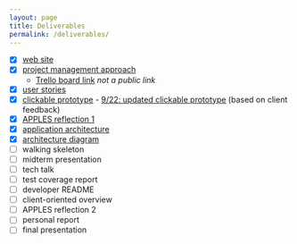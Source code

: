 ```yaml
---
layout: page
title: Deliverables
permalink: /deliverables/
---
```

- [x] [web site](https://jackowfish.github.io/big-words-site/)
- [x] [project management approach](https://jackowfish.github.io/big-words-site/2021/08/30/Project-Management-Approach.html)
    - [Trello board link](https://trello.com/b/44ptFkKT/kanban-board) *not a public link*
- [x] [user stories](https://jackowfish.github.io/big-words-site/2021/09/12/User-Stories.html)
- [x] [clickable prototype](https://www.figma.com/proto/8GEqDiy5R15fPxtbBRH6uY/Mobile-Clickable-Prototype?node-id=27%3A1132&scaling=min-zoom&page-id=0%3A1&starting-point-node-id=27%3A1132) - [9/22: updated clickable prototype](https://www.figma.com/proto/nN1gq71nBpwzmpAneMNd2s/Prototype-v3?node-id=5%3A4225&scaling=min-zoom&page-id=0%3A1&starting-point-node-id=5%3A4225) (based on client feedback)
- [x] [APPLES reflection 1](https://jackowfish.github.io/big-words-site/2021/09/26/Apples-Reflection-1.html)
- [x] [application architecture](https://jackowfish.github.io/big-words-site/2021/10/03/Application-Architecture.html)
- [x] [architecture diagram](https://drive.google.com/file/d/1xZ34oV8ZcmgT-18Jw9oZuGVB4lBdZqQu/view?usp=sharing)
- [ ] walking skeleton
- [ ] midterm presentation
- [ ] tech talk
- [ ] test coverage report
- [ ] developer README
- [ ] client-oriented overview
- [ ] APPLES reflection 2
- [ ] personal report
- [ ] final presentation
